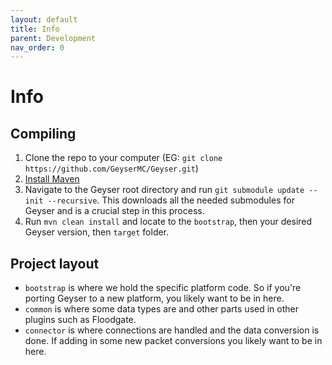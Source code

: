 ```yaml
---
layout: default
title: Info
parent: Development
nav_order: 0
---
```

# Info
## Compiling
1. Clone the repo to your computer (EG: `git clone https://github.com/GeyserMC/Geyser.git`)
2. [Install Maven](https://maven.apache.org/install.html)
3. Navigate to the Geyser root directory and run `git submodule update --init --recursive`. This downloads all the needed submodules for Geyser and is a crucial step in this process.
4. Run `mvn clean install` and locate to the `bootstrap`, then your desired Geyser version, then `target` folder.

## Project layout
* `bootstrap` is where we hold the specific platform code. So if you're porting Geyser to a new platform, you likely want to be in here.
* `common` is where some data types are and other parts used in other plugins such as Floodgate.
* `connector` is where connections are handled and the data conversion is done. If adding in some new packet conversions you likely want to be in here.
